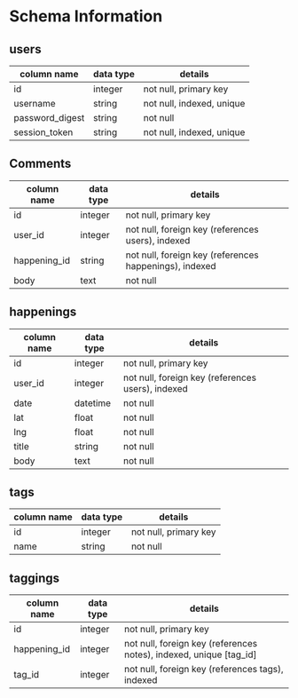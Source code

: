 # Schema Information

## users
column name     | data type | details
----------------|-----------|-----------------------
id              | integer   | not null, primary key
username        | string    | not null, indexed, unique
password_digest | string    | not null
session_token   | string    | not null, indexed, unique

## Comments
column name | data type | details
------------|-----------|-----------------------
id          | integer   | not null, primary key
user_id     | integer   | not null, foreign key (references users), indexed
happening_id| string    | not null, foreign key (references happenings), indexed
body        | text      | not null

## happenings
column name | data type | details
------------|-----------|-----------------------
id          | integer   | not null, primary key
user_id     | integer   | not null, foreign key (references users), indexed
date        | datetime  | not null
lat         | float     | not null
lng         | float     | not null
title       | string    | not null
body        | text      | not null

## tags
column name | data type | details
------------|-----------|-----------------------
id          | integer   | not null, primary key
name        | string    | not null

## taggings
column name | data type | details
------------|-----------|-----------------------
id          | integer   | not null, primary key
happening_id| integer   | not null, foreign key (references notes), indexed, unique [tag_id]
tag_id      | integer   | not null, foreign key (references tags), indexed
